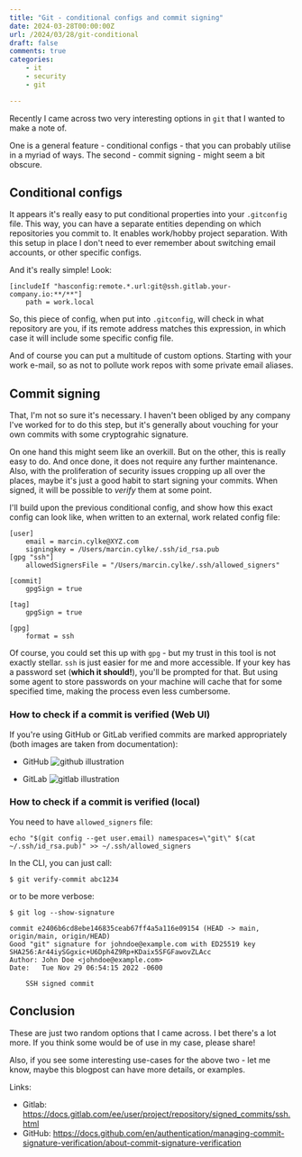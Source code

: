 ```yaml
---
title: "Git - conditional configs and commit signing"
date: 2024-03-28T00:00:00Z
url: /2024/03/28/git-conditional
draft: false
comments: true
categories:
    - it
    - security
    - git

---
```


Recently I came across two very interesting options in `git` that I wanted to make a note of.

One is a general feature - conditional configs - that you can probably utilise in a myriad of ways. 
The second - commit signing - might seem a bit obscure.

## Conditional configs

It appears it's really easy to put conditional properties into your `.gitconfig` file. This way, you can have a separate entities depending on which repositories you commit to.
It enables work/hobby project separation. With this setup in place I don't need to ever remember about switching email accounts, or other specific configs.

And it's really simple! Look:

```
[includeIf "hasconfig:remote.*.url:git@ssh.gitlab.your-company.io:**/**"]
    path = work.local  
```

So, this piece of config, when put into `.gitconfig`, will check in what repository are you, if its remote address matches this expression, in which case it will include some specific config file. 

And of course you can put a multitude of custom options. Starting with your work e-mail, so as not to pollute work repos with some private email aliases.

## Commit signing

That, I'm not so sure it's necessary. I haven't been obliged by any company I've worked for to do this step, but it's generally about vouching for your own commits with some cryptograhic signature. 

On one hand this might seem like an overkill. But on the other, this is really easy to do. And once done, it does not require any further maintenance. Also, with the proliferation of security issues cropping up all over the places, maybe it's just a good habit to start signing your commits. When signed, it will be possible to *verify* them at some point. 

I'll build upon the previous conditional config, and show how this exact config can look like, when written to an external, work related config file:

```
[user]
	email = marcin.cylke@XYZ.com
	signingkey = /Users/marcin.cylke/.ssh/id_rsa.pub
[gpg "ssh"] 
    allowedSignersFile = "/Users/marcin.cylke/.ssh/allowed_signers"

[commit]
    gpgSign = true

[tag]
    gpgSign = true 

[gpg]
    format = ssh  
```


Of course, you could set this up with `gpg` - but my trust in this tool is not exactly stellar. `ssh` is just easier for me and more accessible.
If your key has a password set (**which it should!**), you'll be prompted for that. But using some agent to store passwords on your machine will cache that for some specified time, making the process even less cumbersome.

### How to check if a commit is verified (Web UI)

If you're using GitHub or GitLab verified commits are marked appropriately (both images are taken from documentation):

* GitHub
![github illustration](/post_images/2024-03-28-git-conditional/Pasted_image_20240328230239.png)

* GitLab
![gitlab illustration](/post_images/2024-03-28-git-conditional/Pasted_image_20240328230351.png)

### How to check if a commit is verified (local)

You need to have `allowed_signers` file:

```
echo "$(git config --get user.email) namespaces=\"git\" $(cat ~/.ssh/id_rsa.pub)" >> ~/.ssh/allowed_signers
```

In the CLI, you can just call:

```
$ git verify-commit abc1234
```

or to be more verbose:

```
$ git log --show-signature

commit e2406b6cd8ebe146835ceab67ff4a5a116e09154 (HEAD -> main, origin/main, origin/HEAD)
Good "git" signature for johndoe@example.com with ED25519 key SHA256:Ar44iySGgxic+U6Dph4Z9Rp+KDaix5SFGFawovZLAcc
Author: John Doe <johndoe@example.com>
Date:   Tue Nov 29 06:54:15 2022 -0600

    SSH signed commit
```

## Conclusion

These are just two random options that I came across. I bet there's a lot more. If you think some would be of use in my case, please share!

Also, if you see some interesting use-cases for the above two - let me know, maybe this blogpost can have more details, or examples.



Links:
* Gitlab: https://docs.gitlab.com/ee/user/project/repository/signed_commits/ssh.html
* GitHub: https://docs.github.com/en/authentication/managing-commit-signature-verification/about-commit-signature-verification
